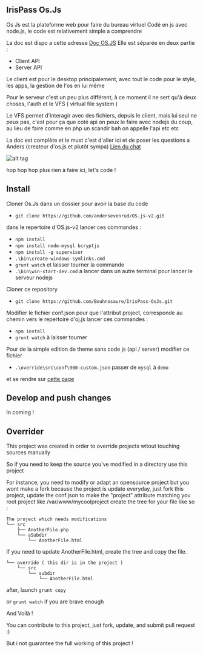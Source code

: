 ## IrisPass Os.Js

Os Js est la plateforme web pour faire du bureau virtuel
Codé en js avec node.js, le code est relativement simple a comprendre

La doc est dispo a cette adresse [Doc OS.JS](http://os.js.org/doc/)
Elle est séparée en deux partie :
- Client API
- Server API

Le client est pour le desktop principalement, avec tout le code pour le style, les apps, la gestion de l'os en lui même

Pour le serveur c'est un peu plus différent, à ce moment il ne sert qu'à deux choses, l'auth et le VFS ( virtual file system )

Le VFS permet d'interagir avec des fichiers, depuis le client, mais lui seul ne peux pas, c'est pour ça que coté api on peux le faire avec nodejs du coup, au lieu de faire comme en php un scandir bah on appelle l'api etc etc

La doc est complète et le must c'est d'aller ici et de poser les questions a Anders (createur d'os.js et plutôt sympa) [Lien du chat](https://gitter.im/andersevenrud/OS.js-v2)

![alt tag](http://replygif.net/i/1353.gif)

hop hop hop plus rien à faire ici, let's code !

## Install
Cloner Os.Js dans un dossier pour avoir la base du code

- `git clone https://github.com/andersevenrud/OS.js-v2.git`

dans le repertoire d'OS.js-v2 lancer ces commandes :
- `npm install `
- `npm install node-mysql bcryptjs`
- `npm install -g supervisor`
- `.\bin\create-windows-symlinks.cmd`
- `grunt watch` et laisser tourner la commande
- `.\bin\win-start-dev.cmd` a lancer dans un autre terminal pour lancer le serveur nodejs

Cloner ce repository

- `git clone https://github.com/Bouhnosaure/IrisPass-OsJs.git`

Modifier le fichier conf.json pour que l'attribut project, corresponde au chemin vers le repertoire d'oj.js
lancer ces commandes :
- `npm install`
- `grunt watch` à laisser tourner


Pour de la simple edition de theme sans code js (api / server) modifier ce fichier
- `.\override\src\conf\900-custom.json`
passer de `mysql` à `demo`


et se rendre sur [cette page](http://localhost:8000)

## Develop and push changes

In coming !

## Overrider
This project was created in order to override projects witout touching sources manually

So if you need to keep the source you've modified in a directory use this project

For instance, you need to modify or adapt an opensource project but you wont make a fork because the project is update everyday,
just fork this project, update the conf.json to make the "project" attribute matching you root project like /var/www/mycoolproject
create the tree for your file like so :

```
The project which needs modifications
└── src
    ├── AnotherFile.php
    └── aSubdir
        └── AnotherFile.html
```

If you need to update AnotherFile.html, create the tree and copy the file.

```
└── override ( this dir is in the project )
    └── src
        └── subdir
            └── AnotherFile.html
```

after, launch `grunt copy`

or `grunt watch` if you are brave enough

And Voilà !

You can contribute to this project, just fork, update, and submit pull request :)

But i not guarantee the full working of this project !
